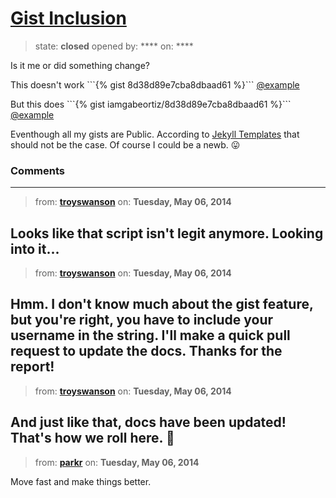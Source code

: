 # [Gist Inclusion](https://github.com/jekyll/jekyll-help/issues/32)

> state: **closed** opened by: **** on: ****

Is it me or did something change?

This doesn&#x27;t work &#x60;&#x60;&#x60;{% gist 8d38d89e7cba8dbaad61 %}&#x60;&#x60;&#x60; [@example](http://gabeortiz.com/posts/jekyll-gist-issue-test)

But this does &#x60;&#x60;&#x60;{% gist iamgabeortiz/8d38d89e7cba8dbaad61 %}&#x60;&#x60;&#x60; [@example](http://gabeortiz.com/posts/open-external-links-new-tab-via-jquery)

Eventhough all my gists are Public.  According to [Jekyll Templates](http://jekyllrb.com/docs/templates/) that should not be the case.  Of course I could be a newb. :stuck_out_tongue:

### Comments

---
> from: [**troyswanson**](https://github.com/jekyll/jekyll-help/issues/32#issuecomment-42382020) on: **Tuesday, May 06, 2014**

Looks like that script isn&#x27;t legit anymore. Looking into it...
---
> from: [**troyswanson**](https://github.com/jekyll/jekyll-help/issues/32#issuecomment-42382340) on: **Tuesday, May 06, 2014**

Hmm. I don&#x27;t know much about the gist feature, but you&#x27;re right, you have to include your username in the string. I&#x27;ll make a quick pull request to update the docs. Thanks for the report!
---
> from: [**troyswanson**](https://github.com/jekyll/jekyll-help/issues/32#issuecomment-42383915) on: **Tuesday, May 06, 2014**

And just like that, docs have been updated! That&#x27;s how we roll here. :rabbit: 
---
> from: [**parkr**](https://github.com/jekyll/jekyll-help/issues/32#issuecomment-42384069) on: **Tuesday, May 06, 2014**

Move fast and make things better.
